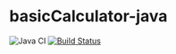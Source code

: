 # basicCalculator-java

![Java CI](https://github.com/mildshower/basicCalculator-java/workflows/Java%20CI%20with%20Gradle/badge.svg)    [![Build Status](https://travis-ci.com/mildshower/basicCalculator-java.svg?token=fRvdXzDDVf9G6eNyjHqY&branch=master)](https://travis-ci.com/mildshower/basicCalculator-java)
